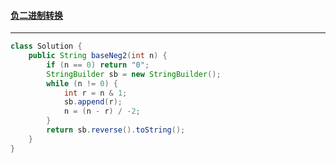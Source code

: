 #### <a href="https://leetcode.cn/problems/convert-to-base-2/">负二进制转换</a>

---------------

```java
class Solution {
    public String baseNeg2(int n) {
        if (n == 0) return "0";
        StringBuilder sb = new StringBuilder();
        while (n != 0) {
            int r = n & 1;
            sb.append(r);
            n = (n - r) / -2;
        }
        return sb.reverse().toString();
    }
}
```

